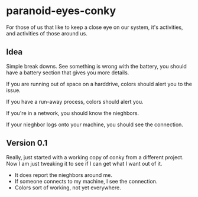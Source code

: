 # paranoid-eyes-conky
For those of us that like to keep a close eye on our system, it's activities, and activities of those around us. 

## Idea
Simple break downs.  See something is wrong with the battery, you should have a battery section that gives you more details.  

If you are running out of space on a harddrive, colors should alert you to the issue.

If you have a run-away process, colors should alert you.

If you're in a network, you should know the nieghbors.

If your nieghbor logs onto your machine, you should see the connection.


## Version 0.1
Really, just started with a working copy of conky from a different project.  
Now I am just tweaking it to see if I can get 
what I want out of it. 

* It does report the nieghbors around me. 
* If someone connects to my machine, I see the connection. 
* Colors sort of working, not yet everywhere.

